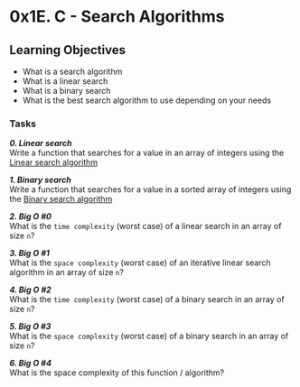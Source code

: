 # 0x1E. C - Search Algorithms

## Learning Objectives


- What is a search algorithm
- What is a linear search
- What is a binary search
- What is the best search algorithm to use depending on your needs

### Tasks

_**0. Linear search**_  
Write a function that searches for a value in an array of integers using the [Linear search algorithm](https://intranet.hbtn.io/rltoken/60Mr-aRkqqgLCHEF9HZ64A)  

_**1. Binary search**_  
Write a function that searches for a value in a sorted array of integers using the [Binary search algorithm](https://intranet.hbtn.io/rltoken/WyWx1D9mcUcAwpEA2ifkeQ)  

_**2. Big O #0**_  
What is the `time complexity` (worst case) of a linear search in an array of size `n`?  

_**3. Big O #1**_  
What is the `space complexity` (worst case) of an iterative linear search algorithm in an array of size `n`?  

_**4. Big O #2**_  
What is the `time complexity` (worst case) of a binary search in an array of size `n`?  

_**5. Big O #3**_  
What is the `space complexity` (worst case) of a binary search in an array of size `n`?  

_**6. Big O #4**_  
What is the space complexity of this function / algorithm?  
